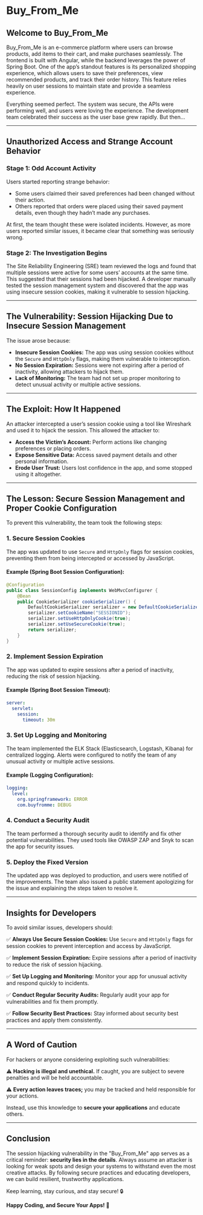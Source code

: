 # Buy_From_Me

## Welcome to Buy_From_Me

Buy_From_Me is an e-commerce platform where users can browse products, add items to their cart, and make purchases seamlessly. The frontend is built with Angular, while the backend leverages the power of Spring Boot. One of the app’s standout features is its personalized shopping experience, which allows users to save their preferences, view recommended products, and track their order history. This feature relies heavily on user sessions to maintain state and provide a seamless experience.

Everything seemed perfect. The system was secure, the APIs were performing well, and users were loving the experience. The development team celebrated their success as the user base grew rapidly. But then...

---

## Unauthorized Access and Strange Account Behavior

### Stage 1: Odd Account Activity
Users started reporting strange behavior:

- Some users claimed their saved preferences had been changed without their action.
- Others reported that orders were placed using their saved payment details, even though they hadn’t made any purchases.

At first, the team thought these were isolated incidents. However, as more users reported similar issues, it became clear that something was seriously wrong.

### Stage 2: The Investigation Begins
The Site Reliability Engineering (SRE) team reviewed the logs and found that multiple sessions were active for some users’ accounts at the same time. This suggested that their sessions had been hijacked. A developer manually tested the session management system and discovered that the app was using insecure session cookies, making it vulnerable to session hijacking.

---

## The Vulnerability: Session Hijacking Due to Insecure Session Management

The issue arose because:

- **Insecure Session Cookies:** The app was using session cookies without the `Secure` and `HttpOnly` flags, making them vulnerable to interception.
- **No Session Expiration:** Sessions were not expiring after a period of inactivity, allowing attackers to hijack them.
- **Lack of Monitoring:** The team had not set up proper monitoring to detect unusual activity or multiple active sessions.

---

## The Exploit: How It Happened
An attacker intercepted a user’s session cookie using a tool like Wireshark and used it to hijack the session. This allowed the attacker to:

- **Access the Victim’s Account:** Perform actions like changing preferences or placing orders.
- **Expose Sensitive Data:** Access saved payment details and other personal information.
- **Erode User Trust:** Users lost confidence in the app, and some stopped using it altogether.

---

## The Lesson: Secure Session Management and Proper Cookie Configuration

To prevent this vulnerability, the team took the following steps:

### 1. Secure Session Cookies
The app was updated to use `Secure` and `HttpOnly` flags for session cookies, preventing them from being intercepted or accessed by JavaScript.

#### Example (Spring Boot Session Configuration):
```java
@Configuration
public class SessionConfig implements WebMvcConfigurer {
    @Bean
    public CookieSerializer cookieSerializer() {
        DefaultCookieSerializer serializer = new DefaultCookieSerializer();
        serializer.setCookieName("SESSIONID");
        serializer.setUseHttpOnlyCookie(true);
        serializer.setUseSecureCookie(true);
        return serializer;
    }
}
```

### 2. Implement Session Expiration
The app was updated to expire sessions after a period of inactivity, reducing the risk of session hijacking.

#### Example (Spring Boot Session Timeout):
```yaml
server:
  servlet:
    session:
      timeout: 30m
```

### 3. Set Up Logging and Monitoring
The team implemented the ELK Stack (Elasticsearch, Logstash, Kibana) for centralized logging. Alerts were configured to notify the team of any unusual activity or multiple active sessions.

#### Example (Logging Configuration):
```yaml
logging:
  level:
    org.springframework: ERROR
    com.buyfromme: DEBUG
```

### 4. Conduct a Security Audit
The team performed a thorough security audit to identify and fix other potential vulnerabilities. They used tools like OWASP ZAP and Snyk to scan the app for security issues.

### 5. Deploy the Fixed Version
The updated app was deployed to production, and users were notified of the improvements. The team also issued a public statement apologizing for the issue and explaining the steps taken to resolve it.

---

## Insights for Developers

To avoid similar issues, developers should:

✅ **Always Use Secure Session Cookies:** Use `Secure` and `HttpOnly` flags for session cookies to prevent interception and access by JavaScript.

✅ **Implement Session Expiration:** Expire sessions after a period of inactivity to reduce the risk of session hijacking.

✅ **Set Up Logging and Monitoring:** Monitor your app for unusual activity and respond quickly to incidents.

✅ **Conduct Regular Security Audits:** Regularly audit your app for vulnerabilities and fix them promptly.

✅ **Follow Security Best Practices:** Stay informed about security best practices and apply them consistently.

---

## A Word of Caution

For hackers or anyone considering exploiting such vulnerabilities:

⚠️ **Hacking is illegal and unethical.** If caught, you are subject to severe penalties and will be held accountable.

⚠️ **Every action leaves traces;** you may be tracked and held responsible for your actions.

Instead, use this knowledge to **secure your applications** and educate others.

---

## Conclusion

The session hijacking vulnerability in the "Buy_From_Me" app serves as a critical reminder: **security lies in the details**. Always assume an attacker is looking for weak spots and design your systems to withstand even the most creative attacks. By following secure practices and educating developers, we can build resilient, trustworthy applications.

Keep learning, stay curious, and stay secure! 🔒

**Happy Coding, and Secure Your Apps! 🚀**